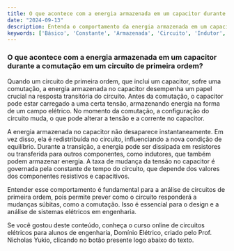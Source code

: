 ```yaml
---
title: O que acontece com a energia armazenada em um capacitor durante a comutação em um circuito de primeira ordem?
date: "2024-09-13"
description: Entenda o comportamento da energia armazenada em um capacitor durante a comutação em circuitos de primeira ordem.
keywords: ['Básico', 'Constante', 'Armazenada', 'Circuito', 'Indutor', 'Capacitor', 'comutação']
---
```


### O que acontece com a energia armazenada em um capacitor durante a comutação em um circuito de primeira ordem?

Quando um circuito de primeira ordem, que inclui um capacitor, sofre uma comutação, a energia armazenada no capacitor desempenha um papel crucial na resposta transitória do circuito. Antes da comutação, o capacitor pode estar carregado a uma certa tensão, armazenando energia na forma de um campo elétrico. No momento da comutação, a configuração do circuito muda, o que pode alterar a tensão e a corrente no capacitor.

A energia armazenada no capacitor não desaparece instantaneamente. Em vez disso, ela é redistribuída no circuito, influenciando a nova condição de equilíbrio. Durante a transição, a energia pode ser dissipada em resistores ou transferida para outros componentes, como indutores, que também podem armazenar energia. A taxa de mudança da tensão no capacitor é governada pela constante de tempo do circuito, que depende dos valores dos componentes resistivos e capacitivos.

Entender esse comportamento é fundamental para a análise de circuitos de primeira ordem, pois permite prever como o circuito responderá a mudanças súbitas, como a comutação. Isso é essencial para o design e a análise de sistemas elétricos em engenharia.

Se você gostou deste conteúdo, conheça o curso online de circuitos elétricos para alunos de engenharia, Domínio Elétrico, criado pelo Prof. Nicholas Yukio, clicando no botão presente logo abaixo do texto.